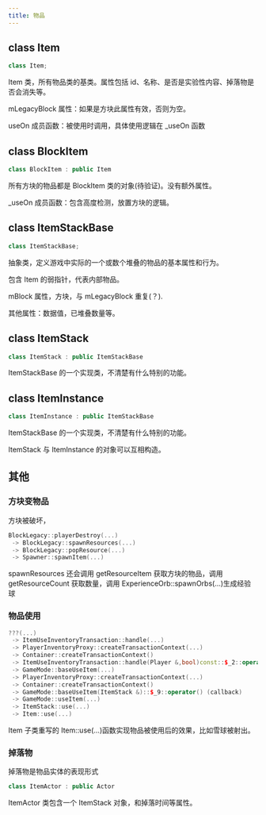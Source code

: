 ```yaml
---
title: 物品
---
```


## class Item

```cpp
class Item;
```

Item 类，所有物品类的基类。属性包括 id、名称、是否是实验性内容、掉落物是否会消失等。

mLegacyBlock 属性：如果是方块此属性有效，否则为空。

useOn 成员函数：被使用时调用，具体使用逻辑在 \_useOn 函数

## class BlockItem

```cpp
class BlockItem : public Item
```

所有方块的物品都是 BlockItem 类的对象(待验证)。没有额外属性。

\_useOn 成员函数：包含高度检测，放置方块的逻辑。

## class ItemStackBase

```cpp
class ItemStackBase;
```

抽象类，定义游戏中实际的一个或数个堆叠的物品的基本属性和行为。

包含 Item 的弱指针，代表内部物品。

mBlock 属性，方块，与 mLegacyBlock 重复(？).

其他属性：数据值，已堆叠数量等。

## class ItemStack

```cpp
class ItemStack : public ItemStackBase
```

ItemStackBase 的一个实现类，不清楚有什么特别的功能。

## class ItemInstance

```cpp
class ItemInstance : public ItemStackBase
```

ItemStackBase 的一个实现类，不清楚有什么特别的功能。

ItemStack 与 ItemInstance 的对象可以互相构造。

## 其他

### 方块变物品

方块被破坏，

```cpp
BlockLegacy::playerDestroy(...)
 -> BlockLegacy::spawnResources(...)
 -> BlockLegacy::popResource(...)
 -> Spawner::spawnItem(...)
```

spawnResources 还会调用 getResourceItem 获取方块的物品，调用 getResourceCount 获取数量，调用 ExperienceOrb::spawnOrbs(...)生成经验球

### 物品使用

```cpp
???(...)
 -> ItemUseInventoryTransaction::handle(...)
 -> PlayerInventoryProxy::createTransactionContext(...)
 -> Container::createTransactionContext()
 -> ItemUseInventoryTransaction::handle(Player &,bool)const::$_2::operator()
 -> GameMode::baseUseItem(...)
 -> PlayerInventoryProxy::createTransactionContext(...)
 -> Container::createTransactionContext()
 -> GameMode::baseUseItem(ItemStack &)::$_9::operator() (callback)
 -> GameMode::useItem(...)
 -> ItemStack::use(...)
 -> Item::use(...)
```

Item 子类重写的 Item::use(...)函数实现物品被使用后的效果，比如雪球被射出。

### 掉落物

掉落物是物品实体的表现形式

```cpp
class ItemActor : public Actor
```

ItemActor 类包含一个 ItemStack 对象，和掉落时间等属性。
